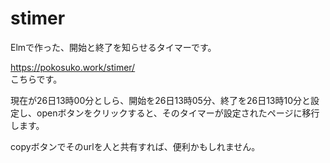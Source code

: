 # stimer

Elmで作った、開始と終了を知らせるタイマーです。

<https://pokosuko.work/stimer/>  
こちらです。

現在が26日13時00分としら、開始を26日13時05分、終了を26日13時10分と設定し、openボタンをクリックすると、そのタイマーが設定されたページに移行します。

copyボタンでそのurlを人と共有すれば、便利かもしれません。